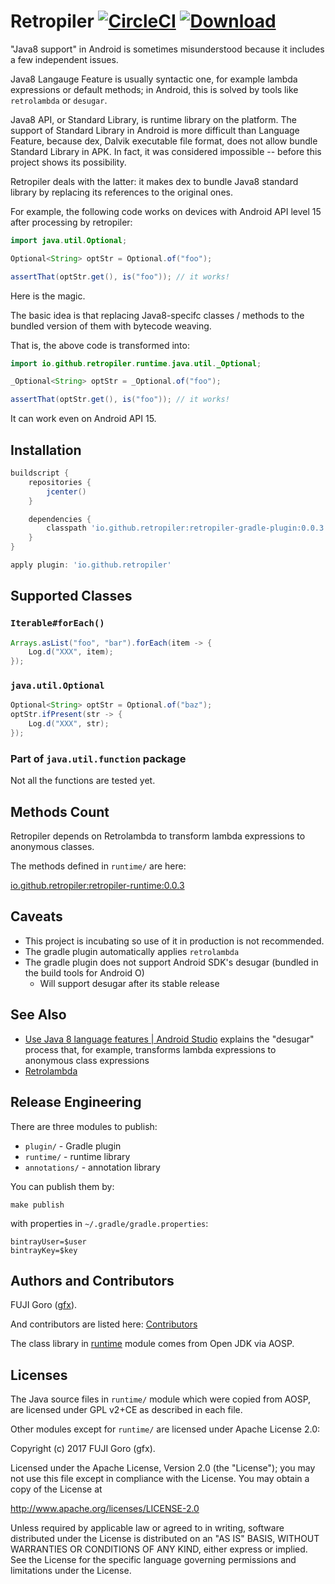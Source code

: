 # Retropiler [![CircleCI](https://circleci.com/gh/retropiler/retropiler.svg?style=svg)](https://circleci.com/gh/retropiler/retropiler) [ ![Download](https://api.bintray.com/packages/retropiler/maven/retropiler-gradle-plugin/images/download.svg) ](https://bintray.com/retropiler/maven/retropiler-gradle-plugin/_latestVersion)

"Java8 support" in Android is sometimes misunderstood because it includes a few independent issues.

Java8 Langauge Feature is usually syntactic one, for example lambda expressions or default methods; in Android, this is solved by tools like `retrolambda` or `desugar`.

Java8 API, or Standard Library, is runtime library on the platform. The support of Standard Library in Android is more difficult than Language Feature, because dex, Dalvik executable file format, does not allow bundle Standard Library in APK. In fact, it was considered impossible -- before this project shows its possibility.

Retropiler deals with the latter: it makes dex to bundle Java8 standard library by replacing
its references to the original ones.

For example, the following code works on devices with Android API level 15 after processing by retropiler:

```java
import java.util.Optional;

Optional<String> optStr = Optional.of("foo");

assertThat(optStr.get(), is("foo")); // it works!
```

Here is the magic.

The basic idea is that replacing Java8-specifc classes / methods to the bundled version of them
with bytecode weaving.

That is, the above code is transformed into:

```java
import io.github.retropiler.runtime.java.util._Optional;

_Optional<String> optStr = _Optional.of("foo");

assertThat(optStr.get(), is("foo")); // it works!
```

It can work even on Android API 15.

## Installation

```groovy:build.gradle
buildscript {
    repositories {
        jcenter()
    }

    dependencies {
        classpath 'io.github.retropiler:retropiler-gradle-plugin:0.0.3'
    }
}

apply plugin: 'io.github.retropiler'
```

## Supported Classes

### `Iterable#forEach()`

```java
Arrays.asList("foo", "bar").forEach(item -> {
    Log.d("XXX", item);
});
```

### `java.util.Optional`

```java
Optional<String> optStr = Optional.of("baz");
optStr.ifPresent(str -> {
    Log.d("XXX", str);
});
```

### Part of `java.util.function` package

Not all the functions are tested yet.

## Methods Count

Retropiler depends on Retrolambda to transform lambda expressions to anonymous classes.

The methods defined in `runtime/` are here:

[io.github.retropiler:retropiler-runtime:0.0.3](http://www.methodscount.com/?lib=io.github.retropiler%3Aretropiler-runtime%3A0.0.3)

## Caveats

* This project is incubating so use of it in production is not recommended.
* The gradle plugin automatically applies `retrolambda`
* The gradle plugin does not support Android SDK's desugar (bundled in the build tools for Android O)
  * Will support desugar after its stable release

## See Also

* [Use Java 8 language features \| Android Studio](https://developer.android.com/studio/preview/features/java8-support.html) explains the "desugar" process that, for example, transforms lambda expressions to anonymous class expressions
* [Retrolambda](https://github.com/orfjackal/retrolambda)

## Release Engineering

There are three modules to publish:

* `plugin/` - Gradle plugin
* `runtime/` - runtime library
* `annotations/` - annotation library

You can publish them by:

```shell
make publish
```

with properties in `~/.gradle/gradle.properties`:

```gradle.properties
bintrayUser=$user
bintrayKey=$key
```

## Authors and Contributors

FUJI Goro ([gfx](https://github.com/gfx)).

And contributors are listed here: [Contributors](https://github.com/retropiler/retropiler/graphs/contributors)

The class library in [runtime](https://github.com/retropiler/retropiler/tree/master/runtime) module comes from Open JDK via AOSP.

## Licenses

The Java source files in `runtime/` module which were copied from AOSP, are licensed under GPL v2+CE as described in each file.

Other modules except for `runtime/` are licensed under Apache License 2.0:

Copyright (c) 2017 FUJI Goro (gfx).

Licensed under the Apache License, Version 2.0 (the "License");
you may not use this file except in compliance with the License.
You may obtain a copy of the License at

http://www.apache.org/licenses/LICENSE-2.0

Unless required by applicable law or agreed to in writing, software
distributed under the License is distributed on an "AS IS" BASIS,
WITHOUT WARRANTIES OR CONDITIONS OF ANY KIND, either express or implied.
See the License for the specific language governing permissions and
limitations under the License.
